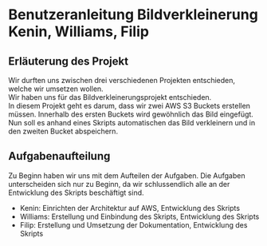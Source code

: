 # Benutzeranleitung Bildverkleinerung Kenin, Williams, Filip
## Erläuterung des Projekt
Wir durften uns zwischen drei verschiedenen Projekten entschieden, welche wir umsetzen wollen. <br>
Wir haben uns für das Bildverkleinerungsprojekt entschieden.<br>
In diesem Projekt geht es darum, dass wir zwei AWS S3 Buckets erstellen müssen. Innerhalb des ersten Buckets wird gewöhnlich das Bild eingefügt.<br>
Nun soll es anhand eines Skripts automatischen das Bild verkleinern und in den zweiten Bucket abspeichern. <br>

## Aufgabenaufteilung
Zu Beginn haben wir uns mit dem Aufteilen der Aufgaben. Die Aufgaben unterscheiden sich nur zu Beginn, da wir schlussendlich alle an der Entwicklung des Skripts beschäftigt sind.
- Kenin: Einrichten der Architektur auf AWS, Entwicklung des Skripts
- Williams:  Erstellung und Einbindung des Skripts, Entwicklung des Skripts
- Filip: Erstellung und Umsetzung der Dokumentation, Entwicklung des Skripts

